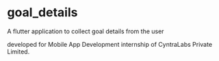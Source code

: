 # goal_details

A flutter application to collect goal details from the user

developed for Mobile App Development internship of CyntraLabs Private Limited.
